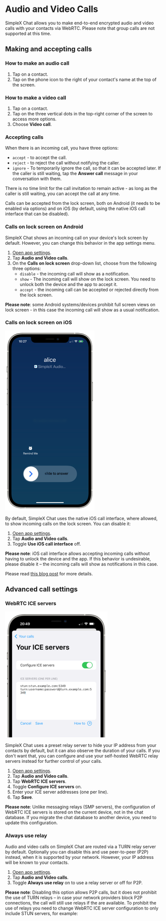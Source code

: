 # Audio and Video Calls

SimpleX Chat allows you to make end-to-end encrypted audio and video calls with your contacts via WebRTC. Please note that group calls are not supported at this time.

## Making and accepting calls

### How to make an audio call

1. Tap on a contact.
2. Tap on the phone icon to the right of your contact's name at the top of the screen.

### How to make a video call

1. Tap on a contact.
2. Tap on the three vertical dots in the top-right corner of the screen to access more options.
3. Choose **Video call**.

### Accepting calls

When there is an incoming call, you have three options:

- `accept` - to accept the call.
- `reject` - to reject the call without notifying the caller.
- `ignore` - To temporarily ignore the call, so that it can be accepted later. If the caller is still waiting, tap the **Answer call** message in your conversation with them.

There is no time limit for the call invitation to remain active - as long as the caller is still waiting, you can accept the call at any time.

Calls can be accepted from the lock screen, both on Android (it needs to be enabled via options) and on iOS (by default, using the native iOS call interface that can be disabled).

### Calls on lock screen on Android

SimpleX Chat shows an incoming call on your device's lock screen by default. However, you can change this behavior in the app settings menu.

1. [Open app settings](./app-settings.md#opening-app-settings).
2. Tap **Audio and Video calls**.
3. On the **Calls on lock screen** drop-down list, choose from the following three options:
   - `disable` - the incoming call will show as a notification.
   - `show` - The incoming call will show on the lock screen. You need to unlock both the device and the app to accept it.
   - `accept` - the incoming call can be accepted or rejected directly from the lock screen. 

**Please note**: some Android systems/devices prohibit full screen views on lock screen - in this case the incoming call will show as a usual notification.

### Calls on lock screen on iOS

<img src="../../blog/images/20230328-call1.png" width="288">

By default, SimpleX Chat uses the native iOS call interface, where allowed, to show incoming calls on the lock screen. You can disable it:

1. [Open app settings](./app-settings.md#opening-app-settings).
2. Tap **Audio and Video calls**.
3. Toggle **Use iOS call interface** off.

**Please note**: iOS call interface allows accepting incoming calls without having to unlock the device and the app. If this behavior is undesirable, please disable it – the incoming calls will show as notifications in this case.

Please read [this blog post](../../blog/20230328-simplex-chat-v4-6-hidden-profiles.md#improved-audiovideo-calls) for more details.

## Advanced call settings

### WebRTC ICE servers

<img src="../../blog/images/20220928-ice-servers.png" width="330">

SimpleX Chat uses a preset relay server to hide your IP address from your contacts by default, but it can also observe the duration of your calls. If you don't want that, you can configure and use your self-hosted WebRTC relay servers instead for further control of your calls.

1. [Open app settings](./app-settings.md#opening-app-settings).
2. Tap **Audio and Video calls**.
3. Tap **WebRTC ICE servers**.
4. Toggle **Configure ICE servers** on.
5. Enter your ICE server addresses (one per line).
6. Tap **Save**.

**Please note**: Unlike messaging relays (SMP servers), the configuration of WebRTC ICE servers is stored on the current device, not in the chat database. If you migrate the chat database to another device, you need to update this configuration.

### Always use relay

Audio and video calls on SimpleX Chat are routed via a TURN relay server by default. Optionally you can disable this and use peer-to-peer (P2P) instead, when it is supported by your network. However, your IP address will be known to your contacts.

1. [Open app settings](./app-settings.md#opening-app-settings).
2. Tap **Audio and Video calls**.
3. Toggle **Always use relay** on to use a relay server or off for P2P.

**Please note**: Disabling this option allows P2P calls, but it does not prohibit the use of TURN relays – in case your network providers block P2P connections, the call will still use relays if the are available. To prohibit the use of relays you need to change WebRTC ICE server configuration to only include STUN servers, for example: